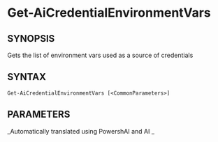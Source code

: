 ﻿---
external help file: powershai-help.xml
schema: 2.0.0
powershai: true
---

# Get-AiCredentialEnvironmentVars

## SYNOPSIS <!--!= @#Synop !-->
Gets the list of environment vars used as a source of credentials

## SYNTAX <!--!= @#Syntax !-->

```
Get-AiCredentialEnvironmentVars [<CommonParameters>]
```

## PARAMETERS <!--!= @#Params !-->


<!--PowershaiAiDocBlockStart-->
_Automatically translated using PowershAI and AI
_
<!--PowershaiAiDocBlockEnd-->
